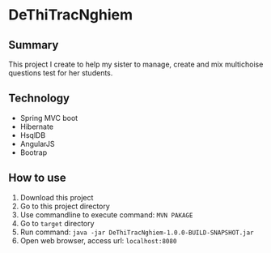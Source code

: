 # DeThiTracNghiem

Summary
---------
This project I create to help my sister to manage, create and mix multichoise questions test for her students.

Technology
--------
- Spring MVC boot
- Hibernate
- HsqlDB
- AngularJS
- Bootrap

How to use 
-------
1. Download this project
2. Go to this project directory
3. Use commandline to execute command: `MVN PAKAGE`
4. Go to `target` directory 
5. Run command: `java -jar DeThiTracNghiem-1.0.0-BUILD-SNAPSHOT.jar`
6. Open web browser, access url: `localhost:8080`
